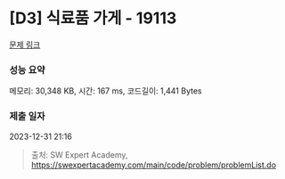 # [D3] 식료품 가게 - 19113 

[문제 링크](https://swexpertacademy.com/main/code/problem/problemDetail.do?contestProbId=AYxCRFA6iiEDFASu) 

### 성능 요약

메모리: 30,348 KB, 시간: 167 ms, 코드길이: 1,441 Bytes

### 제출 일자

2023-12-31 21:16



> 출처: SW Expert Academy, https://swexpertacademy.com/main/code/problem/problemList.do
